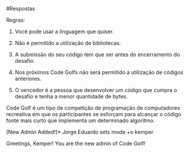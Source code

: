 #Respostas

Regras:

1) Você pode usar a linguagem que quiser.

2) Não é permitido a utilização de bibliotecas.

3) A submissão do seu código tem que ser antes do encerramento do desafio.

4) Nos próximos Code Golfs não será permitido a utilização de códigos anteriores.

5) O vencedor é a pessoa que desenvolver um código que cumpra o desafio e tenha a menor quantidade de bytes.

Code Golf é um tipo de competição de programação de computadores recreativa em que os participantes se esforçam para alcançar o código fonte mais curto que implementa um determinado algoritmo.

[New Admin Added!]*
Jorge Eduardo sets mode +o  kemper

Greetings, Kemper!
You are the new admin of Code Golf!
